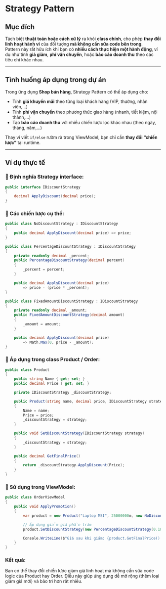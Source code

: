 # Strategy Pattern

## Mục đích
Tách biệt **thuật toán hoặc cách xử lý** ra khỏi **class chính**, cho phép **thay đổi linh hoạt hành vi** của đối tượng **mà không cần sửa code bên trong**.  
Pattern này rất hữu ích khi bạn có **nhiều cách thực hiện một hành động**, ví dụ như tính **giá giảm**, **phí vận chuyển**, hoặc **báo cáo doanh thu** theo các tiêu chí khác nhau.

---

## Tình huống áp dụng trong dự án
Trong ứng dụng **Shop bán hàng**, Strategy Pattern có thể áp dụng cho:
- Tính **giá khuyến mãi** theo từng loại khách hàng (VIP, thường, nhân viên,…)
- Tính **phí vận chuyển** theo phương thức giao hàng (nhanh, tiết kiệm, nội thành,…)
- Tạo **báo cáo doanh thu** với nhiều chiến lược lọc khác nhau (theo ngày, tháng, năm,…)

Thay vì viết `if/else` rườm rà trong ViewModel, bạn chỉ cần **thay đổi “chiến lược”** tại runtime.

---

## Ví dụ thực tế

### 🔹 Định nghĩa Strategy interface:
```csharp
public interface IDiscountStrategy
{
    decimal ApplyDiscount(decimal price);
}
```
### 🔹 Các chiến lược cụ thể:
```csharp
public class NoDiscountStrategy : IDiscountStrategy
{
    public decimal ApplyDiscount(decimal price) => price;
}

public class PercentageDiscountStrategy : IDiscountStrategy
{
    private readonly decimal _percent;
    public PercentageDiscountStrategy(decimal percent)
    {
        _percent = percent;
    }

    public decimal ApplyDiscount(decimal price)
        => price - (price * _percent);
}

public class FixedAmountDiscountStrategy : IDiscountStrategy
{
    private readonly decimal _amount;
    public FixedAmountDiscountStrategy(decimal amount)
    {
        _amount = amount;
    }

    public decimal ApplyDiscount(decimal price)
        => Math.Max(0, price - _amount);
}
```

### 🔹 Áp dụng trong class Product / Order:
```csharp
public class Product
{
    public string Name { get; set; }
    public decimal Price { get; set; }

    private IDiscountStrategy _discountStrategy;

    public Product(string name, decimal price, IDiscountStrategy strategy)
    {
        Name = name;
        Price = price;
        _discountStrategy = strategy;
    }

    public void SetDiscountStrategy(IDiscountStrategy strategy)
    {
        _discountStrategy = strategy;
    }

    public decimal GetFinalPrice()
    {
        return _discountStrategy.ApplyDiscount(Price);
    }
}
```

### 🔹 Sử dụng trong ViewModel:
```csharp
public class OrderViewModel
{
    public void ApplyPromotion()
    {
        var product = new Product("Laptop MSI", 25000000m, new NoDiscountStrategy());

        // Áp dụng giảm giá phần trăm
        product.SetDiscountStrategy(new PercentageDiscountStrategy(0.1m)); // Giảm 10%

        Console.WriteLine($"Giá sau khi giảm: {product.GetFinalPrice():N0} VNĐ");
    }
}
```

### Kết quả:
Bạn có thể thay đổi chiến lược giảm giá linh hoạt mà không cần sửa code logic của Product hay Order.
Điều này giúp ứng dụng dễ mở rộng (thêm loại giảm giá mới) và bảo trì hơn rất nhiều.